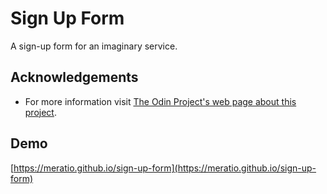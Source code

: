 # Sign Up Form

A sign-up form for an imaginary service.

## Acknowledgements

- For more information visit [The Odin Project's web page about this project](https://www.theodinproject.com/lessons/node-path-intermediate-html-and-css-sign-up-form).

## Demo

[https://meratio.github.io/sign-up-form](https://meratio.github.io/sign-up-form)

